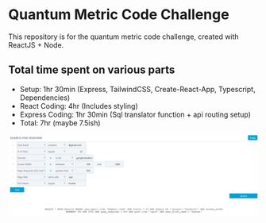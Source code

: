 # Quantum Metric Code Challenge

This repository is for the quantum metric code challenge, created with ReactJS + Node.

## Total time spent on various parts

- Setup: 1hr 30min (Express, TailwindCSS, Create-React-App, Typescript, Dependencies)
- React Coding: 4hr (Includes styling)
- Express Coding: 1hr 30min (Sql translator function + api routing setup)
- Total: 7hr (maybe 7.5ish)

![Site](https://github.com/hunterpickett/quantum-metric-challenge/blob/master/public/predicateApp.png)
